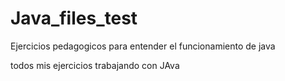 # Java_files_test 
Ejercicios pedagogicos para entender el funcionamiento de java

todos mis ejercicios trabajando con JAva

